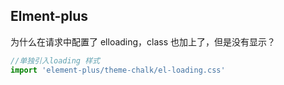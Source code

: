 ## Elment-plus

为什么在请求中配置了 elloading，class 也加上了，但是没有显示？

```ts
//单独引入loading 样式
import 'element-plus/theme-chalk/el-loading.css'
```
